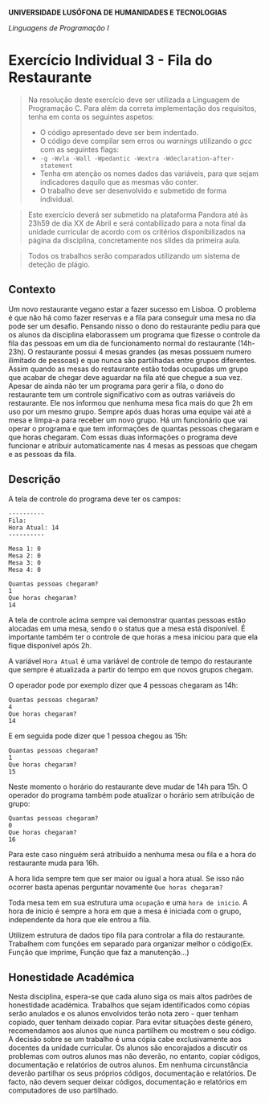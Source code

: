 **UNIVERSIDADE LUSÓFONA DE HUMANIDADES E TECNOLOGIAS**

*Linguagens de Programação I*

# Exercício Individual 3 - Fila do Restaurante
>Na resolução deste exercício deve ser utilizada a Linguagem de Programação C. Para além da correta implementação dos requisitos, tenha em conta os seguintes aspetos:
>- O código apresentado deve ser bem indentado. 
>- O código deve compilar sem erros ou *warnings* utilizando o *gcc* com as seguintes flags:
>- `-g -Wvla -Wall -Wpedantic -Wextra -Wdeclaration-after-statement`
>- Tenha em atenção os nomes dados das variáveis, para que sejam indicadores daquilo que as mesmas vão conter.
>- O trabalho deve ser desenvolvido e submetido de forma individual.

>Este exercício deverá ser submetido na plataforma Pandora até às 23h59 de dia XX de Abril e será contabilizado para a nota final da unidade curricular de acordo com os critérios disponibilizados na página da disciplina, concretamente nos slides da primeira aula.

>Todos os trabalhos serão comparados utilizando um sistema de deteção de plágio.


## Contexto

Um novo restaurante vegano estar a fazer sucesso em Lisboa. O problema é que não há como fazer reservas e a fila para conseguir uma mesa no dia pode ser um desafio. Pensando nisso o dono do restaurante pediu para que os alunos da disciplina elaborassem um programa que fizesse o controle da fila das pessoas em um dia de funcionamento normal do restaurante (14h-23h). O restaurante possui 4 mesas grandes (as mesas possuem numero ilimitado de pessoas) e que nunca são partilhadas entre grupos diferentes. Assim quando as mesas do restaurante estão todas ocupadas um grupo que acabar de chegar deve aguardar na fila até que chegue a sua vez. Apesar de ainda não ter um programa para gerir a fila, o dono do restaurante tem um controle significativo com as outras variáveis do restaurante. Ele nos informou que nenhuma mesa fica mais do que 2h em uso por um mesmo grupo. Sempre após duas horas uma equipe vai até a mesa e limpa-a para receber um novo grupo.
Há um funcionário que vai operar o programa e que tem informações de quantas pessoas chegaram e que horas chegaram.
Com essas duas informações o programa deve funcionar e atribuir automaticamente nas 4 mesas as pessoas que chegam e as pessoas da fila.

 
## Descrição

A tela de controle do programa deve ter os campos:


```
----------
Fila:
Hora Atual: 14
----------

Mesa 1: 0
Mesa 2: 0
Mesa 3: 0
Mesa 4: 0

Quantas pessoas chegaram?
1
Que horas chegaram?
14
```


A tela de controle acima sempre vai demonstrar quantas pessoas estão alocadas em uma mesa, sendo `0` o status que a mesa está disponível. É importante também ter o controle de que horas a mesa iniciou para que ela fique disponível após 2h.

A variável `Hora Atual` é uma variável de controle de tempo do restaurante que sempre é atualizada a partir do tempo em que novos grupos chegam.

O operador pode por exemplo dizer que 4 pessoas chegaram as 14h:


```
Quantas pessoas chegaram?
4
Que horas chegaram?
14
```

E em seguida pode dizer que 1 pessoa chegou as 15h:

```
Quantas pessoas chegaram?
1
Que horas chegaram?
15
```

Neste momento o horário do restaurante deve mudar de 14h para 15h. O operador do programa também pode atualizar o horário sem atribuição de grupo:

```
Quantas pessoas chegaram?
0
Que horas chegaram?
16
```
Para este caso ninguém será atribuído a nenhuma mesa ou fila e a hora do restaurante muda para 16h.

A hora lida sempre tem que ser maior ou igual a hora atual. Se isso não ocorrer basta apenas perguntar novamente `Que horas chegaram?`

Toda mesa tem em sua estrutura uma `ocupação` e uma `hora de inicio`. A hora de inicio é sempre a hora em que a mesa é iniciada com o grupo, independente da hora que ele entrou a fila.

Utilizem estrutura de dados tipo fila para controlar a fila do restaurante. Trabalhem com funções em separado para organizar melhor o código(Ex. Função que imprime, Função que faz a manutenção...)

## Honestidade Académica

Nesta disciplina, espera-se que cada aluno siga os mais altos padrões de honestidade académica. Trabalhos que sejam identificados como cópias serão anulados e os alunos envolvidos terão nota zero - quer tenham copiado, quer tenham deixado copiar.
Para evitar situações deste género, recomendamos aos alunos que nunca partilhem ou mostrem o seu código.
A decisão sobre se um trabalho é uma cópia cabe exclusivamente aos docentes da unidade curricular.
Os alunos são encorajados a discutir os problemas com outros alunos mas não deverão, no entanto, copiar códigos, documentação e relatórios de outros alunos. Em nenhuma circunstância deverão partilhar os seus próprios códigos, documentação e relatórios. De facto, não devem sequer deixar códigos, documentação e relatórios em computadores de uso partilhado.
